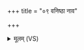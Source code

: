 +++
title = "०९ वनिष्ठा नाव"

+++
<details><summary>मूलम् (VS)</summary>

वनि॑ष्ठा॒ नाव॑ गृ॒ह्यन्ति॑ ॥
</details>